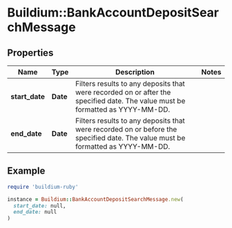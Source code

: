 # Buildium::BankAccountDepositSearchMessage

## Properties

| Name | Type | Description | Notes |
| ---- | ---- | ----------- | ----- |
| **start_date** | **Date** | Filters results to any deposits that were recorded on or after the specified date. The value must be formatted as YYYY-MM-DD. |  |
| **end_date** | **Date** | Filters results to any deposits that were recorded on or before the specified date. The value must be formatted as YYYY-MM-DD. |  |

## Example

```ruby
require 'buildium-ruby'

instance = Buildium::BankAccountDepositSearchMessage.new(
  start_date: null,
  end_date: null
)
```

